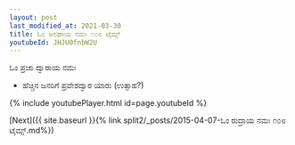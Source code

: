```yaml
---
layout: post
last_modified_at: 2021-03-30
title: ಓಂ ಅನಘಾಯ ನಮಃ ೧೦೮ ಟೈಮ್ಸ್
youtubeId: JHJU0fnbW2U
---
```

 
 
 ಓಂ ಪ್ರಜಾ ದ್ವಾರಾಯ ನಮಃ  
 
 -  ಹೆಚ್ಚಿನ ಜನರಿಗೆ ಪ್ರವೇಶದ್ವಾರ ಯಾರು (ಉತ್ಸಾಹ?) 
 
  
 
  
 
 
 
 
 
 


{% include youtubePlayer.html id=page.youtubeId %}
 
[Next]({{ site.baseurl }}{% link  split2/_posts/2015-04-07-ಓಂ ರುದ್ರಾಯ ನಮಃ ೧೦೮ ಟೈಮ್ಸ್.md%})
 
